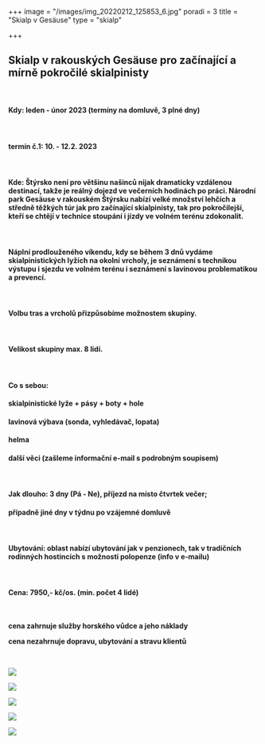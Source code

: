 +++
image = "/images/img_20220212_125853_6.jpg"
poradi = 3
title = "Skialp v Gesäuse"
type = "skialp"

+++
## **Skialp v rakouských Gesäuse pro začínající a mírně pokročilé skialpinisty**

&nbsp;

#### **Kdy: leden - únor 2023 (termíny na domluvě, 3 plné dny)**

&nbsp;

#### **termín č.1:     10. - 12.2. 2023**

&nbsp;

#### **Kde:** Štýrsko není pro většinu našinců nijak dramaticky vzdálenou destinací, takže je reálný dojezd ve večerních hodinách po práci. Národní park Gesäuse v rakouském Štýrsku nabízí velké množství lehčích a středně těžkých túr jak pro začínající skialpinisty, tak pro pokročilejší, kteří se chtějí v technice stoupání i jízdy ve volném terénu zdokonalit.

&nbsp;

#### Náplní prodlouženého víkendu, kdy se během 3 dnů vydáme skialpinistických lyžích na okolní vrcholy,  je seznámení s technikou výstupu i sjezdu ve volném terénu i seznámení s lavinovou problematikou a prevencí.

&nbsp;

#### Volbu tras a vrcholů přizpůsobíme možnostem skupiny.

&nbsp;

#### Velikost skupiny max. 8 lidí.

&nbsp;

#### **Co s sebou:**

#### skialpinistické lyže + pásy + boty + hole

#### lavinová výbava (sonda, vyhledávač, lopata)

#### helma

#### další věci (zašleme informační e-mail s podrobným soupisem)

&nbsp;

#### **Jak dlouho: 3 dny (Pá - Ne),** příjezd na místo čtvrtek večer;

#### případně jiné dny v týdnu po vzájemné domluvě

&nbsp;

#### **Ubytování:** oblast nabízí ubytování jak v penzionech, tak v tradičních rodinných hostincích s možností polopenze (info v e-mailu)

&nbsp;

#### **Cena:** **7950,- kč/os.** (min. počet 4 lidé)

 &nbsp;

**cena zahrnuje služby horského vůdce a jeho náklady**

**cena nezahrnuje dopravu, ubytování a stravu klientů**

&nbsp;

![](/images/img_20220212_123418_5.jpg)

![](/images/img_20220212_105845_1.jpg)

![](/images/img_20220212_133918_8.jpg)

![](/images/img_20220213_093933_2.jpg)

![](/images/img_20220212_134224_6.jpg)